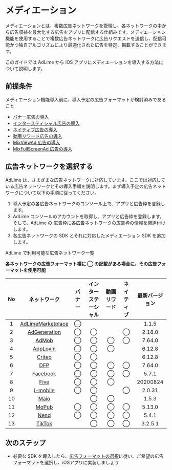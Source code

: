 # メディエーション
メディエーションとは、複数広告ネットワークを管理し、各ネットワークの中から広告収益を最大化する広告をアプリに配信する仕組みです。メディエーション機能を使用することで複数広告ネットワークに広告リクエストを送信し、配信可能かつ独自アルゴリズムにより最適化された広告を特定、掲載することができます。

このガイドでは AdLime から iOS アプリにメディエーションを導入する方法について説明します。

##  前提条件

メディエーション機能導入前に、導入予定の広告フォーマットが検討済みであること

- [バナー広告の導入](./banner.md)
- [インタースティシャル広告の導入](./Interstitial.md)
- [ネイティブ広告の導入](./native.md)
- [動画リワード広告の導入](./rewarded.md)
- [MixViewAd 広告の導入](./mixviewad.md)
- [MixFullScreenAd 広告の導入](./mixfullscreenad.md)

## 広告ネットワークを選択する

AdLime は、さまざまな広告ネットワークに対応しています。ここでは対応している広告ネットワークとその導入手順を説明します。まず導入予定の広告ネットワークについて以下の手順に従ってください。

 1. 導入予定の各広告ネットワークのコンソール上で、アプリと広告枠を登録します。
 2. AdLime コンソールのアカウントを取得し、アプリと広告枠を登録します。そして、AdLime の 広告枠に各広告ネットワークの広告枠の情報を関連付けします。
 3. 各広告ネットワークの SDK とそれに対応したメディエーション SDK を追加します。

AdLime で利用可能な広告ネットワーク一覧

**各ネットワークの広告フォーマット欄に ◯ の記載がある場合に、その広告フォーマットを使用可能**

| No  |  ネットワーク                 | バナー | インターステーシャル  | 動画リワード | ネイティブ | 最新バージョン |
|:---:|:-------------------------------------:|:------:|:----:|:--------:|:------:|:--------:|
| 1   | [AdLimeMarketplace](./mediation_marketplace.md)| ◯  |      |          |        | 1.1.5    |
| 2   | [AdGeneration](./mediation_adgeneration.md)| ◯      | ◯    |          | ◯      | 2.18.0   |
| 3   | [AdMob](./mediation_admob.md)              | ◯      | ◯    | ◯        | ◯      | 7.64.0   |
| 4   | [AppLovin](./mediation_applovin.md)        | ◯      | ◯    | ◯        |       | 6.12.8   |
| 5   | [Criteo](./mediation_criteo.md)            | ◯      | ◯    |          |        | 6.12.8   |
| 6   | [DFP](./mediation_dfp.md)                  | ◯      | ◯    | ◯        | ◯      | 7.64.0   |
| 7   | [Facebook](./mediation_facebook.md)        | ◯      | ◯    | ◯        | ◯      | 5.7.1    |
| 8   | [Five](./mediation_five.md)                | ◯      | ◯    | ◯        |        | 20200824 |
| 9   | [i-mobile](./mediation_imobile.md)         | ◯      | ◯    |          | ◯      | 2.0.31   |
| 10  | [Maio](./mediation_maio.md)                |        | ◯    | ◯        |        | 1.5.3    |
| 11  | [MoPub](./mediation_mopub.md)              | ◯      | ◯    | ◯        | ◯      | 5.13.0   |
| 12  | [Nend](./mediation_nend.md)                | ◯      | ◯    | ◯        | ◯      | 5.4.1    |
| 13  | [TikTok](./mediation_tiktok.md)            |        | ◯    | ◯        | ◯      | 3.2.5.1  |


## 次のステップ
- 必要な SDK を導入したら、[広告フォーマットの選択](./adformat.md)に従い、ご希望の広告フォーマットを選択し、iOSアプリに実装しましょう